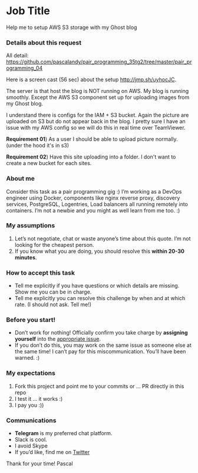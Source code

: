 # Job Title
Help me to setup AWS S3 storage with my Ghost blog

### Details about this request
All detail: https://github.com/pascalandy/pair_programming_35tg2/tree/master/pair_programming_04

Here is a screen cast (56 sec) about the setup http://jmp.sh/uyhocJC.

The server is that host the blog is NOT running on AWS. My blog is running smoothly. Except the AWS S3 component set up for uploading images from my Ghost blog. 

I understand there is configs for the IAM + S3 bucket. Again the picture are uploaded on S3 but do not appear back in the blog. I pretty sure I have an issue with my AWS config so we will do this in real time over TeamViewer.

**Requirement 01**) As a user I should be able to upload picture normally. (under the hood it's in s3)

**Requirement 02**) Have this site uploading into a folder. I don't want to create a new bucket for each sites.

### About me
Consider this task as a pair programming gig :) I’m working as a DevOps engineer using Docker, components like nginx reverse proxy, discovery services, PostgreSQL, Logentries, Load balancers all running remotely into containers. I’m not a newbie and you might as well learn from me too. :)

### My assumptions
1. Let’s not negotiate, chat or waste anyone’s time about this quote. I’m not looking for the cheapest person.
2. If you know what you are doing, you should resolve this **within 20-30 minutes**.

### How to accept this task
- Tell me explicitly if you have questions or which details are missing. Show me you can be in charge.
- Tell me explicitly you can resolve this challenge by when and at which rate. (I should not ask. Tell me!)

### Before you start!
- Don’t work for nothing! Officially confirm you take charge by **assigning yourself** into the [appropriate issue](https://github.com/pascalandy/pairing-work/issues/).
- If you don’t do this, you may work on the same issue as someone else at the same time! I can’t pay for this miscommunication. You’ll have been warned. :)

### My expectations
1. Fork this project and point me to your commits or … PR directly in this repo
2. I test it … it works :)
3. I pay you :))

### Communications
- **Telegram** is my preferred chat platform.
- Slack is cool. 
- I avoid Skype
- If you’d like, find me on [Twitter](https://twitter.com/_pascalandy)

Thank for your time!
Pascal